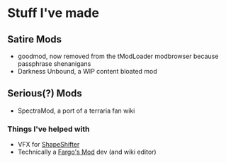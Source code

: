 # Stuff I've made
## Satire Mods
 - goodmod, now removed from the tModLoader modbrowser because passphrase shenanigans
 - Darkness Unbound, a WIP content bloated mod
 
## Serious(?) Mods
 - SpectraMod, a port of a terraria fan wiki
 
### Things I've helped with
 - VFX for [ShapeShifter](https://forums.terraria.org/index.php?threads/the-shapeshifter.55006/)
 - Technically a [Fargo's Mod](https://forums.terraria.org/index.php?threads/fargos-mutant-mod-summons-and-souls.42291/) dev (and wiki editor)
